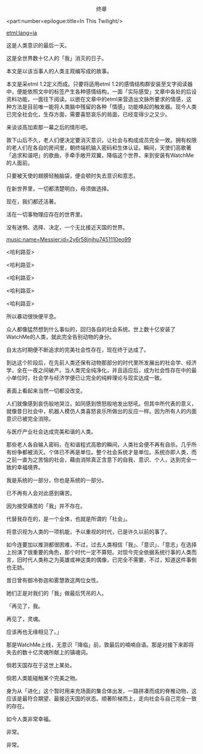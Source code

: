 <p align="center">终章</p>

<part:number=epilogue:title=In This Twilight/>

<?Emotion-in-Text Markup Language:version=1.2:encoding=EMO-590378?>

<!DOCTYPE etml PUBLIC:-//WENC//DTD ETML 1.2 transitional//EN>

<etml:lang=ja>

<body>

这是人类意识的最后一天。

这是全世界数十亿人的「我」消灭的日子。

本文是以该当事人的人类主观编写成的故事。

本文是采etml 1.2定义而成。只要将适用etml 1.2的感情结构群安装至文字阅读器中，便能依照文中的标签产生各种感情结构，一面「实际感受」文章中各处的后设资料功能，一面往下阅读。以嵌在文章中的etml来营造出文脉所要求的情感，这种方法是目前唯一能将人类脑中残留的各种「情感」功能唤起的触发器。现今人类已完全社会化，生存方面，需要喜怒哀乐的局面，已经变得少之又少。

来谈谈高加索那一幕之后的情形吧。

敦下山后不久，老人们便决定要消灭意识，让社会与构成成员完全一致。拥有权限的老人们在各自的房间里，朝终端机输入密码和生体认证。瞬间，天使们高歌著「追求和谐吧」的歌曲，手牵手敞开双翼，降临这个世界，来到安装有WatchMe的人面前。

只要被天使的翅膀轻触脑袋，便会顿时失去意识和意志。

在新世界里，一切都清楚明白，毋须做选择。

现在，我们都还活著。

活在一切事物理应存在的世界里。

没有迷惘、选择、决定，一个无比接近天国的世界。

<music:name=Messier:id=2y6r58jnjhu7451110eo99>

<哈利路亚>

<哈利路亚>

<哈利路亚>

<哈利路亚>

<哈利路亚>

</music>

所以暴动很快便平息。

众人都像猛然想到什么事似的，回归各自的社会系统。世上数十亿安装了WatchMe的人类，就此完全告别动物的身分。

自太古时期便不断追求的完美社会性存在，现在终于达成了。

到达这个阶段后，在先前人类还保有动物那部分的时代里所发展出的社会学、经济学，全在一夜之间破产。当人类完全纯净化，并且适应后，成为社会性存在中的最小单位时，社会学与经济学便已让完全的纯粹理论与现实达成一致。

表面上看起来当然一切都没改变。

人们就像感到哀伤般地哭泣，如同感到愤怒般地发出怒吼。但其中所代表的意义，就像昔日社会中，机器人模仿人类喜怒哀乐所做出的反应一样。因为所有人的内面意识已被完全消除。

与医疗产业社会达成完美和谐的人类。

那些老人各自输入密码，在和谐程式高歌的瞬间，人类社会便不再有自杀。几乎所有纷争都被消灭。个体已不再是单位。整个社会系统才是单位。系统亦即人类，而之前一直为之苦恼的社会，藉由消除真正含意下的自我、意识、个人，达到完全一致的幸福境界。

我是系统的一部分，你也是系统的一部分。

已不再有人会对此感到痛苦。

因为接受痛苦的「我」并不存在。

代替我存在的，是一个全体，也就是所谓的「社会」。

将意识视为人类的一项机能，予以重视的时代，已是许久以前的事了。

如今连要加以推测都很困难，不过，过去人类相信「我」、「意识」、「意志」在选择上扮演了很重要的角色，那个时代一定不算短。对现今完全依据系统行事的人类而言，旧时代人类称之为英雄或神这类的偶像，已完全不需要，不过，知道这件事倒也无妨。

昔日曾有御冷弥迦和雾慧敦这两位女性。

她们正是对我们的「我」做最后凭吊的人。

「再见了，我。

再见了，灵魂。

应该再也无缘相见了。」

那是WatchMe上线，无意识「降临」前，敦最后的喃喃自语。那是对接下来即将失去的数十亿灵魂所献上的镇魂词。

倘若天国存在于这世上某处。

倘若人类能碰触某个完美之物。

身为从「进化」这个暂时用来充场面的集合体出发，一路拼凑而成的脊椎动物，这应该是最符合期望、最接近天国的状态。顺著阶梯而上，走向社会与自己完全一致的存在。

如今人类非常幸福。

非常。

非常。

</body>

</etml>


